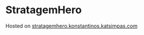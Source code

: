 # StratagemHero

Hosted on [stratagemhero.konstantinos.katsimpas.com](https://stratagemhero.konstantinos.katsimpas.com/)

